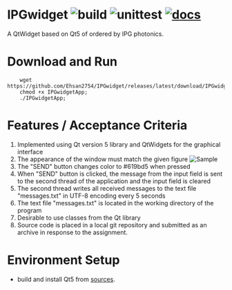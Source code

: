 # IPGwidget ![build](https://github.com/Ehsan2754/IPGwidget/actions/workflows/build.yml/badge.svg)   ![unittest](https://github.com/Ehsan2754/ShinyAllocator/actions/workflows/unittest.yml/badge.svg) [![docs](https://github.com/Ehsan2754/IPGwidget/actions/workflows/docs.yml/badge.svg)](https://ehsan2754.github.io/IPGwidget) 

A QtWidget based on Qt5 of ordered by IPG photonics. 

# Download and Run
```
    wget https://github.com/Ehsan2754/IPGwidget/releases/latest/download/IPGwidgetApp;
    chmod +x IPGwidgetApp; 
    ./IPGwidgetApp;
``` 
# Features / Acceptance Criteria
1. Implemented using Qt version 5 library and QtWidgets for the graphical interface
2. The appearance of the window must match the given figure
    ![Sample](https://i.ibb.co/smCSV2P/Screenshot-from-2023-02-03-16-10-23.png)
3. The "SEND" button changes color to #619bd5 when pressed
4. When "SEND" button is clicked, the message from the input field is sent to the second thread of the application and the input field is cleared
5. The second thread writes all received messages to the text file "messages.txt" in UTF-8 encoding every 5 seconds
6. The text file "messages.txt" is located in the working directory of the program
7. Desirable to use classes from the Qt library
8. Source code is placed in a local git repository and submitted as an archive in response to the assignment.

# Environment Setup
* build and install Qt5 from [sources](https://wiki.qt.io/Building_Qt_5_from_Git#Getting_the_source_code).